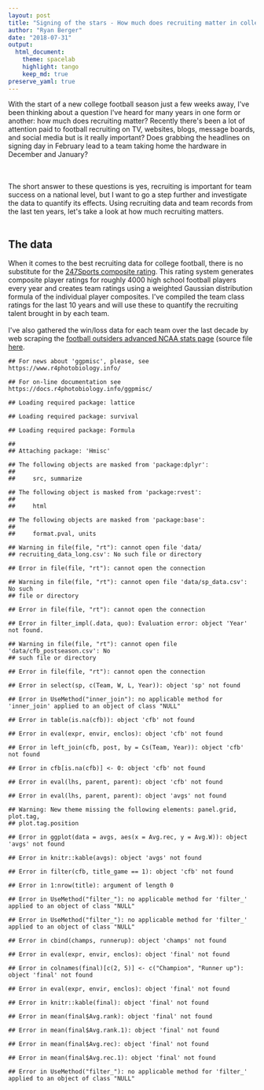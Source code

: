 ```yaml
---
layout: post
title: "Signing of the stars - How much does recruiting matter in college football?"
author: "Ryan Berger"
date: "2018-07-31"
output: 
  html_document:
    theme: spacelab	
    highlight: tango	
    keep_md: true
preserve_yaml: true
---
```





With the start of a new college football season just a few weeks away, I've been thinking about a question I've heard for many years in one form or another: how much does recruiting matter? Recently there's been a lot of attention paid to football recruiting on TV, websites, blogs, message boards, and social media but is it really important? Does grabbing the headlines on signing day in February lead to a team taking home the hardware in December and January? 

<br><br>
The short answer to these questions is yes, recruiting is important for team success on a national level, but I want to go a step further and investigate the data to quantify its effects. Using recruiting data and team records from the last ten years, let's take a look at how much recruiting matters.
<br><br>

## The data
When it comes to the best recruiting data for college football, there is no substitute for the [247Sports composite rating](https://247sports.com/Season/2019-Football/CompositeTeamRankings/). This rating system generates composite player ratings for roughly 4000 high school football players every year and creates team ratings using a weighted Gaussian distribution formula of the individual player composites. I've compiled the team class ratings for the last 10 years and will use these to quantify the recruiting talent brought in by each team.
<br><br>
I've also gathered the win/loss data for each team over the last decade by web scraping the [football outsiders advanced NCAA stats page](https://www.footballoutsiders.com/stats/ncaa) (source file [here](**insert_github_link**).





```
## For news about 'ggpmisc', please, see https://www.r4photobiology.info/
```

```
## For on-line documentation see https://docs.r4photobiology.info/ggpmisc/
```

```
## Loading required package: lattice
```

```
## Loading required package: survival
```

```
## Loading required package: Formula
```

```
## 
## Attaching package: 'Hmisc'
```

```
## The following objects are masked from 'package:dplyr':
## 
##     src, summarize
```

```
## The following object is masked from 'package:rvest':
## 
##     html
```

```
## The following objects are masked from 'package:base':
## 
##     format.pval, units
```

```
## Warning in file(file, "rt"): cannot open file 'data/
## recruiting_data_long.csv': No such file or directory
```

```
## Error in file(file, "rt"): cannot open the connection
```

```
## Warning in file(file, "rt"): cannot open file 'data/sp_data.csv': No such
## file or directory
```

```
## Error in file(file, "rt"): cannot open the connection
```

```
## Error in filter_impl(.data, quo): Evaluation error: object 'Year' not found.
```

```
## Warning in file(file, "rt"): cannot open file 'data/cfb_postseason.csv': No
## such file or directory
```

```
## Error in file(file, "rt"): cannot open the connection
```

```
## Error in select(sp, c(Team, W, L, Year)): object 'sp' not found
```

```
## Error in UseMethod("inner_join"): no applicable method for 'inner_join' applied to an object of class "NULL"
```

```
## Error in table(is.na(cfb)): object 'cfb' not found
```

```
## Error in eval(expr, envir, enclos): object 'cfb' not found
```

```
## Error in left_join(cfb, post, by = Cs(Team, Year)): object 'cfb' not found
```

```
## Error in cfb[is.na(cfb)] <- 0: object 'cfb' not found
```

```
## Error in eval(lhs, parent, parent): object 'cfb' not found
```

```
## Error in eval(lhs, parent, parent): object 'avgs' not found
```

```
## Warning: New theme missing the following elements: panel.grid, plot.tag,
## plot.tag.position
```

```
## Error in ggplot(data = avgs, aes(x = Avg.rec, y = Avg.W)): object 'avgs' not found
```

```
## Error in knitr::kable(avgs): object 'avgs' not found
```

```
## Error in filter(cfb, title_game == 1): object 'cfb' not found
```

```
## Error in 1:nrow(title): argument of length 0
```

```
## Error in UseMethod("filter_"): no applicable method for 'filter_' applied to an object of class "NULL"
```

```
## Error in UseMethod("filter_"): no applicable method for 'filter_' applied to an object of class "NULL"
```

```
## Error in cbind(champs, runnerup): object 'champs' not found
```

```
## Error in eval(expr, envir, enclos): object 'final' not found
```

```
## Error in colnames(final)[c(2, 5)] <- c("Champion", "Runner up"): object 'final' not found
```

```
## Error in eval(expr, envir, enclos): object 'final' not found
```

```
## Error in knitr::kable(final): object 'final' not found
```

```
## Error in mean(final$Avg.rank): object 'final' not found
```

```
## Error in mean(final$Avg.rank.1): object 'final' not found
```

```
## Error in mean(final$Avg.rec): object 'final' not found
```

```
## Error in mean(final$Avg.rec.1): object 'final' not found
```

```
## Error in UseMethod("filter_"): no applicable method for 'filter_' applied to an object of class "NULL"
```



